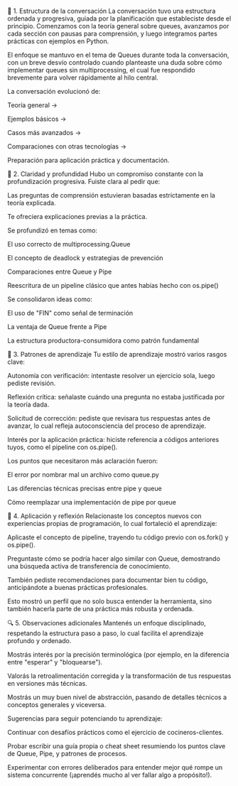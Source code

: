 🧩 1. Estructura de la conversación
La conversación tuvo una estructura ordenada y progresiva, guiada por la planificación que estableciste desde el principio. Comenzamos con la teoría general sobre queues, avanzamos por cada sección con pausas para comprensión, y luego integramos partes prácticas con ejemplos en Python.

El enfoque se mantuvo en el tema de Queues durante toda la conversación, con un breve desvío controlado cuando planteaste una duda sobre cómo implementar queues sin multiprocessing, el cual fue respondido brevemente para volver rápidamente al hilo central.

La conversación evolucionó de:

Teoría general →

Ejemplos básicos →

Casos más avanzados →

Comparaciones con otras tecnologías →

Preparación para aplicación práctica y documentación.

🧠 2. Claridad y profundidad
Hubo un compromiso constante con la profundización progresiva. Fuiste clara al pedir que:

Las preguntas de comprensión estuvieran basadas estrictamente en la teoría explicada.

Te ofreciera explicaciones previas a la práctica.

Se profundizó en temas como:

El uso correcto de multiprocessing.Queue

El concepto de deadlock y estrategias de prevención

Comparaciones entre Queue y Pipe

Reescritura de un pipeline clásico que antes habías hecho con os.pipe()

Se consolidaron ideas como:

El uso de "FIN" como señal de terminación

La ventaja de Queue frente a Pipe

La estructura productora-consumidora como patrón fundamental

🔁 3. Patrones de aprendizaje
Tu estilo de aprendizaje mostró varios rasgos clave:

Autonomía con verificación: intentaste resolver un ejercicio sola, luego pediste revisión.

Reflexión crítica: señalaste cuándo una pregunta no estaba justificada por la teoría dada.

Solicitud de corrección: pediste que revisara tus respuestas antes de avanzar, lo cual refleja autoconsciencia del proceso de aprendizaje.

Interés por la aplicación práctica: hiciste referencia a códigos anteriores tuyos, como el pipeline con os.pipe().

Los puntos que necesitaron más aclaración fueron:

El error por nombrar mal un archivo como queue.py

Las diferencias técnicas precisas entre pipe y queue

Cómo reemplazar una implementación de pipe por queue

🧠 4. Aplicación y reflexión
Relacionaste los conceptos nuevos con experiencias propias de programación, lo cual fortaleció el aprendizaje:

Aplicaste el concepto de pipeline, trayendo tu código previo con os.fork() y os.pipe().

Preguntaste cómo se podría hacer algo similar con Queue, demostrando una búsqueda activa de transferencia de conocimiento.

También pediste recomendaciones para documentar bien tu código, anticipándote a buenas prácticas profesionales.

Esto mostró un perfil que no solo busca entender la herramienta, sino también hacerla parte de una práctica más robusta y ordenada.

🔍 5. Observaciones adicionales
Mantenés un enfoque disciplinado, respetando la estructura paso a paso, lo cual facilita el aprendizaje profundo y ordenado.

Mostrás interés por la precisión terminológica (por ejemplo, en la diferencia entre "esperar" y "bloquearse").

Valorás la retroalimentación corregida y la transformación de tus respuestas en versiones más técnicas.

Mostrás un muy buen nivel de abstracción, pasando de detalles técnicos a conceptos generales y viceversa.

Sugerencias para seguir potenciando tu aprendizaje:

Continuar con desafíos prácticos como el ejercicio de cocineros-clientes.

Probar escribir una guía propia o cheat sheet resumiendo los puntos clave de Queue, Pipe, y patrones de procesos.

Experimentar con errores deliberados para entender mejor qué rompe un sistema concurrente (¡aprendés mucho al ver fallar algo a propósito!).

